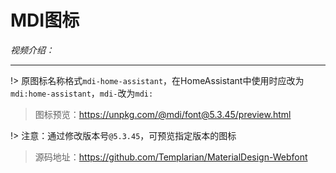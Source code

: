 # MDI图标

*视频介绍：*

---

!> 原图标名称格式`mdi-home-assistant`，在HomeAssistant中使用时应改为`mdi:home-assistant`，`mdi-`改为`mdi:`

> 图标预览：https://unpkg.com/@mdi/font@5.3.45/preview.html

!> 注意：通过修改版本号`@5.3.45`，可预览指定版本的图标

> 源码地址：https://github.com/Templarian/MaterialDesign-Webfont
